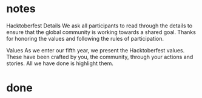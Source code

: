 # notes 
Hacktoberfest Details
We ask all participants to read through the details to ensure that the global community is working towards a shared goal. Thanks for honoring the values and following the rules of participation.

Values
As we enter our fifth year, we present the Hacktoberfest values. These have been crafted by you, the community, through your actions and stories. All we have done is highlight them.
# done
